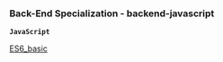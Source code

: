 ### Back-End Specialization - backend-javascript


**`JavaScript`**

[ES6_basic](https://github.com/iAdamo/alx-backend-javascript/tree/main/0x00-ES6_basic)
